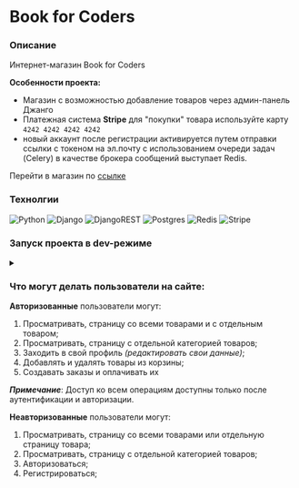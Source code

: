 # **Book for Coders**
### **Описание**
Интернет-магазин Book for Coders

**Особенности проекта:**

* Магазин с возможностью добавление товаров через админ-панель Джанго
* Платежная система **Stripe**
для "покупки" товара используйте карту `4242 4242 4242 4242`
* новый аккаунт после регистрации активируется путем отправки ссылки с токеном на эл.почту с использованием очереди задач (Celery) в качестве брокера сообщений выступает Redis.

Перейти в магазин по [ссылке](https://book-for-coders.ru/)

### **Технолгии**
![Python](https://img.shields.io/badge/python-3670A0?style=for-the-badge&logo=python&logoColor=ffdd54)
![Django](https://img.shields.io/badge/django-%23092E20.svg?style=for-the-badge&logo=django&logoColor=white)
![DjangoREST](https://img.shields.io/badge/DJANGO-REST-ff1709?style=for-the-badge&logo=django&logoColor=white&color=ff1709&labelColor=gray)
![Postgres](https://img.shields.io/badge/postgres-%23316192.svg?style=for-the-badge&logo=postgresql&logoColor=white)
![Redis](https://img.shields.io/badge/redis-%23DD0031.svg?style=for-the-badge&logo=redis&logoColor=white)
![Stripe](https://img.shields.io/badge/Stripe-626CD9?style=for-the-badge&logo=Stripe&logoColor=white)

<h3>Запуск проекта в dev-режиме</h3> 
<details><summary></summary>



#### *Клонируйте репозиторий:*

````
git clone https://github.com/dazdik/smartstore
`````

#### *Установите и активируйте виртуальное окружение:*
**Win**:
```
python -m venv venv
venv/Scripts/activate
```

**Mac**:
```
python3 -m venv venv
source venv/bin/activate
```
#### *Установите зависимости из файла requirements.txt и линтеры из requirements.lint.txt:*
```
pip install --upgrade pip
pip install -r requirements.txt
pip install -r requirements.lint.txt
```
#### *Cоздайте файл .env и заполните его по следующему шаблону:*
```
DEBUG=True
SECRET_KEY=<сгенерировать секретный ключ для проекта>
DOMAIN_NAME=http://127.0.0.1:8000

REDIS_HOST=127.0.0.1
REDIS_PORT=6379

DATABASE_NAME=postgres
DATABASE_USER=postgres
DATABASE_PASSWORD=postgres
DATABASE_HOST=localhost
DATABASE_PORT=5432

EMAIL_HOST=smtp.yandex.ru
EMAIL_PORT=465
EMAIL_HOST_USER=<указать почту, с которой будут приходить письма новому пользователю для получения токена>
EMAIL_HOST_PASSWORD=<указать пароль от почты>
EMAIL_USE_SSL=True

STRIPE_PUBLIC_KEY=<https://stripe.com/docs/keys>
STRIPE_SECRET_KEY=<https://stripe.com/docs/keys>
STRIPE_WEBHOOK_SECRET=<https://stripe.com/docs/webhooks>
```
#### *Cоздайте и примените миграции (python3 для Mac):*
```
python manage.py makemigrations
python manage.py migrate
```

#### Заполните базу тестовыми данными (по желанию):

```
python manage.py loaddata products/fixtures/categories.json
python manage.py loaddata products/fixtures/books.json
```
#### Запустите сервер
```
python manage.py runserver
```
#### Запустить [Redis Server](https://redis.io/docs/getting-started/installation/):
   ```
   redis-server
   ```
   
#### Запустить Celery:
   ```
   celery -A store worker --loglevel=INFO
   ```
</details>

### Что могут делать пользователи на сайте:

**Авторизованные** пользователи могут:
1. Просматривать, страницу со всеми товарами и с отдельным товаром;
2. Просматривать, страницу с отдельной категорией товаров;
3. Заходить в свой профиль *(редактировать свои данные)*;
4. Добавлять и удалять товары из корзины;
5. Создавать заказы и оплачивать их

***Примечание***: Доступ ко всем операциям доступны только после аутентификации и авторизации.

**Неавторизованные** пользователи могут:
1. Просматривать, страницу со всеми товарами или отдельную страницу товара;
2. Просматривать, страницу с отдельной категорией товаров;
3. Авторизоваться;
4. Регистрироваться;
